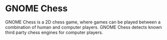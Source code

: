 # GNOME Chess

GNOME Chess is a 2D chess game, where games can be played between a combination of human and computer players.
GNOME Chess detects known third party chess engines for computer players.
